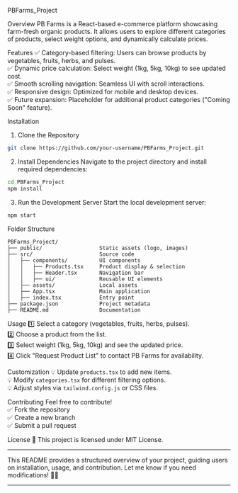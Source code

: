  PBFarms_Project

 Overview
PB Farms is a React-based e-commerce platform showcasing farm-fresh organic products. It allows users to explore different categories of products, select weight options, and dynamically calculate prices.

 Features
✅ Category-based filtering: Users can browse products by vegetables, fruits, herbs, and pulses.  
✅ Dynamic price calculation: Select weight (1kg, 5kg, 10kg) to see updated cost.  
✅ Smooth scrolling navigation: Seamless UI with scroll interactions.  
✅ Responsive design: Optimized for mobile and desktop devices.  
✅ Future expansion: Placeholder for additional product categories ("Coming Soon" feature).  

 Installation
 1. Clone the Repository
```sh
git clone https://github.com/your-username/PBFarms_Project.git
```

 2. Install Dependencies
Navigate to the project directory and install required dependencies:
```sh
cd PBFarms_Project
npm install
```

 3. Run the Development Server
Start the local development server:
```sh
npm start
```

 Folder Structure
```
PBFarms_Project/
├── public/                  Static assets (logo, images)
├── src/                     Source code
│   ├── components/          UI components
│   │   ├── Products.tsx     Product display & selection
│   │   ├── Header.tsx       Navigation bar
│   │   ├── ui/              Reusable UI elements
│   ├── assets/              Local assets
│   ├── App.tsx              Main application
│   ├── index.tsx            Entry point
├── package.json             Project metadata
├── README.md                Documentation
```

 Usage
1️⃣ Select a category (vegetables, fruits, herbs, pulses).  
2️⃣ Choose a product from the list.  
3️⃣ Select weight (1kg, 5kg, 10kg) and see the updated price.  
4️⃣ Click "Request Product List" to contact PB Farms for availability.  

 Customization
💡 Update `products.tsx` to add new items.  
💡 Modify `categories.tsx` for different filtering options.  
💡 Adjust styles via `tailwind.config.js` or CSS files.  

 Contributing
Feel free to contribute!  
✅ Fork the repository  
✅ Create a new branch  
✅ Submit a pull request  

 License
📜 This project is licensed under MIT License.

---

This README provides a structured overview of your project, guiding users on installation, usage, and contribution. Let me know if you need modifications! 🚀😊
****
